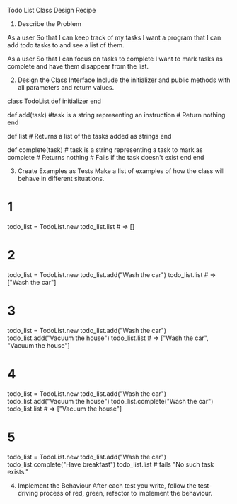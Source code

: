 Todo List Class Design Recipe

1. Describe the Problem

As a user
So that I can keep track of my tasks
I want a program that I can add todo tasks to and see a list of them.


As a user
So that I can focus on tasks to complete
I want to mark tasks as complete and have them disappear from the list.


2. Design the Class Interface
Include the initializer and public methods with all parameters and return values.

class TodoList
  def initializer
  end

  def add(task) #task is a string representing an instruction
    # Return nothing
  end

  def list
    # Returns a list of the tasks added as strings
  end

  def complete(task) # task is a string representing a task to mark as complete
    # Returns nothing
    # Fails if the task doesn't exist
  end
end


3. Create Examples as Tests
Make a list of examples of how the class will behave in different situations.

# 1
todo_list = TodoList.new
todo_list.list # => []

# 2
todo_list = TodoList.new
todo_list.add("Wash the car")
todo_list.list # => ["Wash the car"]

# 3
todo_list = TodoList.new
todo_list.add("Wash the car")
todo_list.add("Vacuum the house")
todo_list.list # => ["Wash the car", "Vacuum the house"]

# 4
todo_list = TodoList.new
todo_list.add("Wash the car")
todo_list.add("Vacuum the house")
todo_list.complete("Wash the car")
todo_list.list # => ["Vacuum the house"]

# 5
todo_list = TodoList.new
todo_list.add("Wash the car")
todo_list.complete("Have breakfast")
todo_list.list # fails "No such task exists."


4. Implement the Behaviour
After each test you write, follow the test-driving process of red, green, refactor to implement the behaviour.
